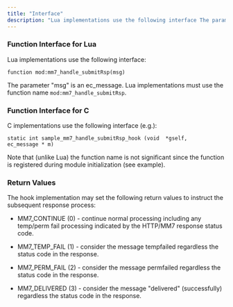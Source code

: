 ```yaml
---
title: "Interface"
description: "Lua implementations use the following interface The parameter msg is an ec message Lua implementations must use the function name mod mm 7 handle submit Rsp C implementations use the following interface e g Note that unlike Lua the function name is not significant since the function is registered during..."
---
```


### <a name="idp893936"></a> Function Interface for Lua

Lua implementations use the following interface:

`function mod:mm7_handle_submitRsp(msg)`

The parameter "msg" is an ec_message. Lua implementations must use the function name `mod:mm7_handle_submitRsp`.

### <a name="idp936080"></a> Function Interface for C

C implementations use the following interface (e.g.):

```
static int sample_mm7_handle_submitRsp_hook (void  *gself,
ec_message * m)
```

Note that (unlike Lua) the function name is not significant since the function is registered during module initialization (see example).

### <a name="idp938960"></a> Return Values

The hook implementation may set the following return values to instruct the subsequent response process:

*   MM7_CONTINUE (0) - continue normal processing including any temp/perm fail processing indicated by the HTTP/MM7 response status code.

*   MM7_TEMP_FAIL (1) - consider the message tempfailed regardless the status code in the response.

*   MM7_PERM_FAIL (2) - consider the message permfailed regardless the status code in the response.

*   MM7_DELIVERED (3) - consider the message "delivered" (successfully) regardless the status code in the response.